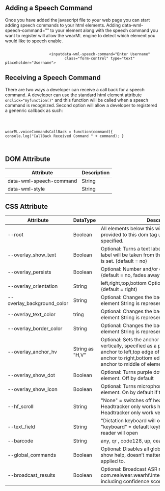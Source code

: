 ## Adding a Speech Command ##

Once you have added the javascript file to your web page you can start adding speech commands to your html elements. Adding data-wml-speech-command="" to your element along with the speech command you want to register will allow the wearML engine to detect which element you would like to speech enable.

<code>
                    &lt;inputdata-wml-speech-command="Enter Username"
                           class="form-control" type="text" placeholder="Username"&gt;
</code>


## Receiving a Speech Command ##


There are two ways a developer can receive a call back for a speech command. A developer can use the standard html element attribute <code>onclick="myfunction()"</code> and this function will be called when a speech command is recognized.
Second option will allow a developer to registered a genenric callback as such:

<code>

wearML.voiceCommandsCallBack = function(command){
    console.log("CallBack Received Command " + command);
}

</code>


## DOM Attribute
|  Attribute | Description |
| --- | --- |
data-wml-speech-command  | String  | text|content_description|no|xxxx	Optional: Defines the source for the speech command. text will take the text attribute from the component. content_description will use that attribute from the component. no will turn the voice command off on the component all together. xxxx You are also able to provide a custom voice command here, e.g. xxxx
data-wml-style  | String  |	Optional: References to a CSS style using the classname.

## CSS Attribute
| Attribute | DataType | Description |
| --- | --- | --- |
--root  | Boolean  | All elements below this will inherit the attributes provided to this dom tag unless otherwise specified. 
--overlay_show_text   | Boolean  | Optional: Turns a text label on or off. Text on the label will be taken from the speech_command that is set. (default = no)
--overlay_persists  | Boolean  |	Optional: Number and/or overlay won’t fade away. (default = no, fades away)
--overlay_orientation  | String  |	left,right,top,bottom	Optional: Text overlay direction (default = right)
--overlay_background_color  | String | Optional: Changes the background color of the element String is represented as HEX
--overlay_text_color  | tring | Optional: Changes the background color of the element String is represented as HEX
--overlay_border_color  | String | Optional: Changes the background color of the element String is represented as HEX
--overlay_anchor_hv  | String as "H,V" | Optional: Sets the anchor point horizontally and vertically, specified as a percentage. 0 means anchor to left,top  edge of element. 100 means anchor to right,bottom edge of element. 50 means anchor to middle of element.
--overlay_show_dot | Boolean  | Optional: Turns purple dot icon on or off for the element. Off by default
--overlay_show_icon | Boolean  |Optional: Turns microphone icon on or off for the element. On by default if there is a text overlay
--hf_scroll | String | "None" = switches off headtracker "Horizontal" = Headtracker only works horizontally "Vertical" = Headtracker only work vertically
--text_field | String | "Dictation keyboard will open in dictation mode "keyboard" = default keyboard "barcode" barcode reader will open | Optional: On text field elements this will indicate what keyboard should be opened.
--barcode | String | any, qr , code128, up, cean | Optional: Will define which type of barcode is being scanned. Ignored if the text_field isn’t set to barcde. (default = any)
--global_commands  | Boolean  | Optional: Disables all global commands and hides show help, doesn’t matter which component it is applied to. 
--broadcast_results  | Boolean  | Optional: Broadcast ASR results via separate intent com.realwear.wearhf.intent.action.SPEECH_EVENT, including confidence scores. (default = no)